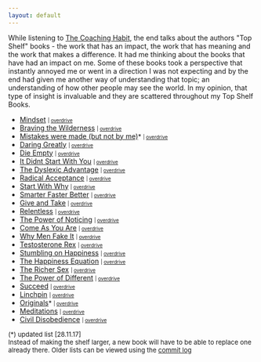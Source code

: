 ```yaml
---
layout: default
---
```


While listening to [The Coaching Habit], the end talks about the authors "Top Shelf" books - the work that has an impact, the work that has meaning and the work that makes a difference. It had me thinking about the books that have had an impact on me. Some of these books took a perspective that instantly annoyed me or went in a direction I was not expecting and by the end had given me another way of understanding that topic; an understanding of how other people may see the world. In my opinion, that type of insight is invaluable and they are scattered throughout my Top Shelf Books.


- [Mindset] <font size="1">| <a href="https://www.overdrive.com/media/233385/mindset">overdrive</a></font>
- [Braving the Wilderness] <font size="1">| <a href="https://www.overdrive.com/media/3198225/braving-the-wilderness">overdrive</a></font>
- [Mistakes were made (but not by me)]<font size="2">* </font><font size="1">| <a href="https://www.overdrive.com/media/573883/mistakes-were-made-but-not-by-me">overdrive</a></font>
- [Daring Greatly] <font size="1">| <a href="https://www.overdrive.com/media/3326143/daring-greatly">overdrive</a></font>
- [Die Empty] <font size="1">| <a href="https://www.overdrive.com/media/1450906/die-empty">overdrive</a></font>
- [It Didnt Start With You] <font size="1">| <a href="https://www.overdrive.com/media/2395059/it-didnt-start-with-you">overdrive</a></font>
- [The Dyslexic Advantage] <font size="1">| <a href="https://www.overdrive.com/media/1940970/the-dyslexic-advantage">overdrive</a></font>
- [Radical Acceptance] <font size="1">| <a href="https://www.overdrive.com/media/2101685/radical-acceptance">overdrive</a></font>
- [Start With Why] <font size="1">| <a href="https://www.overdrive.com/media/3348536/start-with-why">overdrive</a></font>
- [Smarter Faster Better] <font size="1">| <a href="https://www.overdrive.com/media/2236904/smarter-faster-better">overdrive</a></font>
- [Give and Take] <font size="1">| <a href="https://www.overdrive.com/media/1289602/give-and-take">overdrive</a></font>
- [Relentless] <font size="1">| <a href="https://www.overdrive.com/media/2077109/relentless">overdrive</a></font>
- [The Power of Noticing] <font size="1">| <a href="https://www.overdrive.com/media/1542277/the-power-of-noticing">overdrive</a></font>
- [Come As You Are] <font size="1">| <a href="https://www.overdrive.com/media/2184509/come-as-you-are">overdrive</a></font>
- [Why Men Fake It] <font size="1">| <a href="https://www.overdrive.com/media/1266322/why-men-fake-it">overdrive</a></font>
- [Testosterone Rex] <font size="1">| <a href="https://www.overdrive.com/media/3116362/testosterone-rex">overdrive</a></font>
- [Stumbling on Happiness] <font size="1">| <a href="https://www.overdrive.com/media/138785/stumbling-on-happiness">overdrive</a></font>
- [The Happiness Equation] <font size="1">| <a href="https://www.overdrive.com/media/1928986/the-happiness-equation">overdrive</a></font>
- [The Richer Sex] <font size="1">| <a href="https://www.overdrive.com/media/845002/the-richer-sex">overdrive</a></font>
- [The Power of Different] <font size="1">| <a href="https://www.overdrive.com/media/3156828/the-power-of-different">overdrive</a></font>
- [Succeed] <font size="1">| <a href="https://www.overdrive.com/media/355432/succeed">overdrive</a></font>
- [Linchpin] <font size="1">| <a href="https://www.overdrive.com/media/242862/linchpin">overdrive</a></font>
- [Originals]<font size="2">* </font><font size="1"> | <a href="https://www.overdrive.com/media/2205291/originals">overdrive</a></font>
- [Meditations] <font size="1">| <a href="https://www.overdrive.com/media/287520/meditations">overdrive</a></font>
- [Civil Disobedience] <font size="1">| <a href="https://www.overdrive.com/media/3130078/civil-disobedience">overdrive</a></font>

<font size="2">(*) updated list [28.11.17] 
<br/>Instead of making the shelf larger, a new book will have to be able to replace one already there. Older lists can be viewed using the <a href="https://github.com/random-parts/random-parts.github.io/commits/master">commit log</a></font>


[The Coaching Habit]: https://www.worldcat.org/title/coaching-habit-say-less-ask-more-change-the-way-you-lead-forever/oclc/969053597&referer=brief_results
[Mindset]: http://www.worldcat.org/oclc/929888799
[Braving the Wilderness]: http://www.worldcat.org/oclc/1010600018
[Mistakes were made (but not by me)]: https://www.worldcat.org/title/mistakes-were-made-but-not-by-me-why-we-justify-foolish-beliefs-bad-decisions-and-hurtful-acts/oclc/960079734&referer=brief_results
[Daring Greatly]: http://www.worldcat.org/oclc/1003641523
[Die Empty]: http://www.worldcat.org/oclc/997044220
[It Didnt Start With You]: http://www.worldcat.org/oclc/948181047
[The Dyslexic Advantage]: http://www.worldcat.org/oclc/741558934
[Radical Acceptance]: http://www.worldcat.org/oclc/827648445
[Start With Why]: http://www.worldcat.org/oclc/1002097079
[Smarter Faster Better]: http://www.worldcat.org/oclc/968187235
[Give and Take]: http://www.worldcat.org/oclc/999649005
[Relentless]: http://www.worldcat.org/oclc/903255274
[The Power of Noticing]: http://www.worldcat.org/oclc/974220212
[Come As You Are]: http://www.worldcat.org/oclc/980968366
[Why Men Fake It]: http://www.worldcat.org/oclc/1004882551
[Testosterone Rex]: http://www.worldcat.org/oclc/970128351
[Stumbling on Happiness]: http://www.worldcat.org/oclc/859387956
[The Happiness Equation]: http://www.worldcat.org/oclc/1008697982
[The Richer Sex]: http://www.worldcat.org/oclc/773985497
[The Power of Different]: http://www.worldcat.org/oclc/974890921
[Succeed]: http://www.worldcat.org/oclc/646113392
[Linchpin]: http://www.worldcat.org/oclc/966187668
[Originals]: https://www.worldcat.org/title/originals/oclc/909318356&referer=brief_results
[Meditations]: http://www.worldcat.org/oclc/464586916
[Civil Disobedience]: http://www.worldcat.org/oclc/317494464